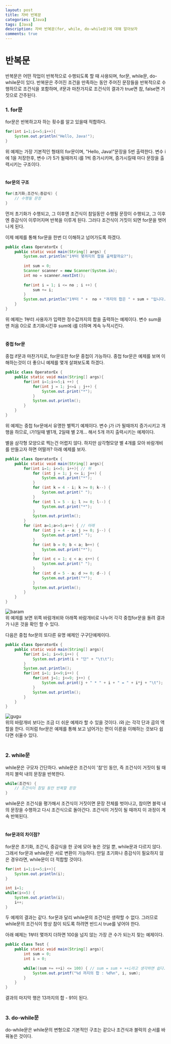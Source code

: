 ```yaml
---
layout: post
title: 자바 반복문
categories: [Java]
tags: [Java]
description: 자바 반복문(for, while, do-while문)에 대해 알아보자
comments: true
---
```


# **반복문**  
반복문은 어떤 작업이 반복적으로 수행되도록 할 때 사용되며, for문, while문, do-while문이 있다. 반복문은 주어진 조건을 만족하는 동안 주어진 문장들을 반복적으로 수행하므로 조건식을 포함하며, if문과 마찬가지로 조건식의 결과가 true면 참, false면 거짓으로 간주된다.  

### 1. for문  
for문은 반복하고자 하는 횟수를 알고 있을때 적합하다.  
~~~java
for(int i=1;i<=5;i++){
	System.out.println("Hello, Java!");
}
~~~
위 예제는 가장 기본적인 형태의 for문이며, "Hello, Java!"문장을 5번 출력한다. 변수 i에 1을 저장한후, 변수 i가 5가 될때까지 i를 1씩 증가시키며, 증가시킬때 마다 문장을 출력시키는 구조이다.  
<br>  
#### **for문의 구조**  
~~~java
for(초기화;조건식;증감식) {
	// 수행될 문장
}
~~~  
먼저 초기화가 수행되고, 그 이후엔 조건식이 참일동안 수행될 문장이 수행되고, 그 이후엔 증감식이 이루어지며 반복을 이루게 된다. 그러다 조건식이 거짓이 되면 for문을 벗어나게 된다.

이제 예제를 통해 for문을 한번 더 이해하고 넘어가도록 하겠다.  
~~~java
public class OperatorEx {
    public static void main(String[] args) {
    	System.out.println("1부터 몇까지의 합을 출력할까요?");
    	
    	int sum = 0;
    	Scanner scanner = new Scanner(System.in);
    	int no = scanner.nextInt();
    	
    	for(int i = 1; i <= no ; i ++) {
    		sum += i;
    	}
    	System.out.println("1부터 " +  no + "까지의 합은 " + sum + "입니다.");
    }
}
~~~  
위 예제는 1부터 사용자가 입력한 정수값까지의 합을 출력하는 예제이다. 변수 sum을 맨 처음 0으로 초기화시킨후 sum에 i를 더하며 계속 누적시킨다.  
<br>  
#### **중첩 for문**  
중첩 if문과 마찬가지로, for문또한 for문 중첩이 가능하다. 중첩 for문은 예제를 보며 이해하는것이 더 좋으니 예제를 몇개 살펴보도록 하겠다.  
~~~java
public class OperatorEx {
	public static void main(String[] args){
    	for(int i=1;i<=5;i ++) {
    		for(int j = 1; j<=i ; j++) {
    			System.out.print("*");
    		}
    		System.out.println();
    	}
    }
}
~~~  
위 예제는 중첩 for문에서 유명한 별찍기 예제이다. 변수 j가 i가 될때까지 증가시키고 개행을 하므로, i가1일때 별1개, 2일때 별 2개... 해서 5개 까지 출력시키는 예제이다.

별을 삼각형 모양으로 찍는건 어렵지 않다. 하지만 삼각형모양 별 4개를 모아 바람개비를 만들고자 하면 어떨까? 아래 예제를 보자.  
~~~java
public class OperatorEx {
	public static void main(String[] args){
		for(int i=1; i<=5; i++){ // 위
			for (int j = 1; j <= i; j++) {
				System.out.print("*");
			}
			for (int k = 4 - i; k >= 0; k--) {
				System.out.print(" ");
			}
			for (int l = 5 - i; l >= 0; l--) {
				System.out.print("*");
			}
			System.out.println();
		}
		for (int a=1;a<=5;a++) { // 아래
			for (int j = 4 - a; j >= 0; j--) {
				System.out.print(" ");
			}
			for (int b = 0; b < a; b++) {
				System.out.print("*");
			}
			for (int c = 1; c < a; c++) {
				System.out.print(" ");
			}
			for (int d = 5 - a; d >= 0; d--) {
				System.out.print("*");
			}
			System.out.println();
		}
    }
}
~~~  
![baram](https://user-images.githubusercontent.com/36055500/54793209-acccae80-4c84-11e9-917b-d61ee2d7260b.JPG)  
위 예제를 보면 위쪽 바람개비와 아래쪽 바람개비로 나누어 각각 중첩for문을 돌려 결과가 나온 것을 확인 할 수 있다.

다음은 중첩 for문의 또다른 유명 예제인 구구단예제이다.  
~~~java
public class OperatorEx {
	public static void main(String[] args){
		for(int i=1; i<=9;i++) {
			System.out.print(i + "단" + "\t\t");
		}
		System.out.println();
		for(int i=1; i<=9;i++) {
			for(int j=1; j<=9; j++) {
				System.out.print(j + " * " + i + " = " + i*j + "\t");
			}
			System.out.println();
		}
    }
}
~~~  
![gugu](https://user-images.githubusercontent.com/36055500/54794276-f53a9b00-4c89-11e9-8fa9-88df7c2164a8.JPG)  
위의 바람개비 보다는 조금 더 쉬운 예제라 할 수 있을 것이다. i와 j는 각각 단과 곱의 역할을 한다. 이처럼 for문은 예제를 통해 보고 넘어가는 편이 이론을 이해하는 것보다 쉽다면 쉬울수 있다.  
<br>  
### 2. while문  
while문은 구모자 간단하다. while문은 조건식이 '참'인 동안, 즉 조건식이 거짓이 될 때까지 블럭 내의 문장을 반복한다.  
~~~java
while(조건식) {
	// 조건식이 참일 동안 반복할 문장
}
~~~  
while문은 조건식을 평가해서 조건식이 거짓이면 문장 전체를 벗어나고, 참이면 블럭 내의 문장을 수행하고 다시 조건식으로 돌아간다. 조건식이 거짓이 될 때까지 이 과정이 계속 반복된다.  
<br>  
#### **for문과의 차이점?**  
for문은 초기화, 조건식, 증감식을 한 곳에 모아 놓은 것일 뿐, while문과 다르지 않다. 그래서 for문과 while문은 서로 변환이 가능하다. 만일 초기화나 증감식이 필요하지 않은 경우라면, while문이 더 적합할 것이다.  
~~~java
for(int i=1;i<=5;i++){
	System.out.println(i);
}
~~~  
~~~java
int i=1;
while(i<=5) {
	System.out.println(i);
	i++;
}
~~~  
두 예제의 결과는 같다. for문과 달리 while문의 조건식은 생략할 수 없다. 그러므로 while문의 조건식이 항상 참이 되도록 하려면 반드시 true를 넣어야 한다.

아래 예제는 1부터 몇까지 더하면 100을 넘지 않는 가장 큰 수가 되는지 찾는 예제이다.  
~~~java
public class Test {
	public static void main(String[] args){
		int sum = 0;
		int i = 0;
		
		while((sum += ++i) <= 100) { // sum = sum + ++i라고 생각하면 쉽다.
			System.out.printf("%d 까지의 합 : %d%n", i, sum);
		}
    }
}
~~~  
결과의 마지막 행은 13까지의 합 - 91이 된다.  
<br>  
### 3. do-while문  
do-while문은 while문의 변형으로 기본적인 구조는 같으나 조건식과 블럭의 순서를 바꿔놓은 것이다. 
